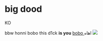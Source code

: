 # big dood
KO

<title>
  Dackar
</title>
bbw
<html>
  honni
  bobo
  </html>
this d1ck <b>is you</b>
<a href="https://www.mohmal.com/ar/inbox"> bobo </a>
اهاه 

<body>
 <img src="https://i0.wp.com/apkmody.io/wp-content/uploads/2018/07/Instagram-Cover-Photo.jpg?resize=1440%2C720&ssl=1"> 
  </body>
